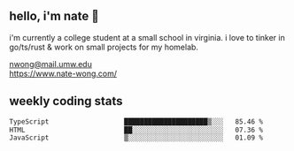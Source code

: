 ## hello, i'm nate 👋
i'm currently a college student at a small school in virginia. i love to tinker in go/ts/rust & work on small projects for my homelab.

nwong@mail.umw.edu <br/>
https://www.nate-wong.com/

## weekly coding stats
<!--START_SECTION:waka-->

```txt
TypeScript                   █████████████████████▒░░░   85.46 %
HTML                         ██░░░░░░░░░░░░░░░░░░░░░░░   07.36 %
JavaScript                   ▒░░░░░░░░░░░░░░░░░░░░░░░░   01.09 %
```

<!--END_SECTION:waka-->
